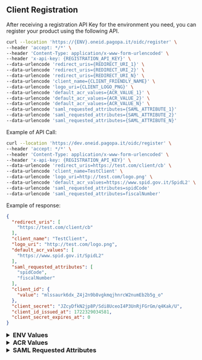 ## Client Registration

After receiving a registration API Key for the environment you need, you can
register
your product using the following API.

```bash
curl --location 'https://{ENV}.oneid.pagopa.it/oidc/register' \
--header 'accept: */*' \
--header 'Content-Type: application/x-www-form-urlencoded' \
--header 'x-api-key: {REGISTRATION_API_KEY}' \
--data-urlencode 'redirect_uris={REDIRECT_URI_1}' \
--data-urlencode 'redirect_uris={REDIRECT_URI_2}' \
--data-urlencode 'redirect_uris={REDIRECT_URI_N}' \
--data-urlencode 'client_name={CLIENT_FRIENDLY_NAME}' \
--data-urlencode 'logo_uri={CLIENT_LOGO_PNG}' \
--data-urlencode 'default_acr_values={ACR_VALUE_1}' \
--data-urlencode 'default_acr_values={ACR_VALUE_2}' \
--data-urlencode 'default_acr_values={ACR_VALUE_N}' \
--data-urlencode 'saml_requested_attributes={SAML_ATTRIBUTE_1}'
--data-urlencode 'saml_requested_attributes={SAML_ATTRIBUTE_2}'
--data-urlencode 'saml_requested_attributes={SAML_ATTRIBUTE_N}'
```

Example of API Call:

```bash
curl --location 'https://dev.oneid.pagopa.it/oidc/register' \
--header 'accept: */*' \
--header 'Content-Type: application/x-www-form-urlencoded' \
--header 'x-api-key: {REGISTRATION_API_KEY}' \
--data-urlencode 'redirect_uris=https://test.com/client/cb' \
--data-urlencode 'client_name=TestClient' \
--data-urlencode 'logo_uri=http://test.com/logo.png' \
--data-urlencode 'default_acr_values=https://www.spid.gov.it/SpidL2' \
--data-urlencode 'saml_requested_attributes=spidCode'
--data-urlencode 'saml_requested_attributes=fiscalNumber'
```

Example of response:

```json
{
  "redirect_uris": [
    "https://test.com/client/cb"
  ],
  "client_name": "TestClient",
  "logo_uri": "http://test.com/logo.png",
  "default_acr_values": [
    "https://www.spid.gov.it/SpidL2"
  ],
  "saml_requested_attributes": [
    "spidCode",
    "fiscalNumber"
  ],
  "client_id": {
    "value": "mlssaurk6dx_Z4j2n9b8vgkmqjhnrcW2numEb2b5g_o"
  },
  "client_secret": "JZcyDfkN2jp8P/Sdi8UceoI4P3UnRjFGrGm/q4Kak/U",
  "client_id_issued_at": 1722329034581,
  "client_secret_expires_at": 0
}
```

<details>
<summary style="font-size:1.17em; font-weight:bold;">ENV Values</summary>

List of possible ENV values

| Environment |
|-------------|
| dev         |
| uat         |
| prod        |

</details>
<details>
<summary style="font-size:1.17em; font-weight:bold;">ACR Values</summary>

List of possible ACR values

| ACR                            |
|--------------------------------|
| https://www.spid.gov.it/SpidL2 |
| https://www.spid.gov.it/SpidL3 |

</details>
<details>
<summary style="font-size:1.17em; font-weight:bold;">SAML Requested Attributes</summary>

List of possible SAML Requested Attributes

| Attribute          |
|--------------------|
| spidCode           |
| name               |
| familyName         |
| placeOfBirth       |
| countyOfBirth      |
| dateOfBirth        |
| gender             |
| companyName        |
| registeredOffice   |
| fiscalNumber       |
| ivaCode            |
| idCard             |
| mobilePhone        |
| email              |
| address            |
| expirationDate     |
| digitalAddress     |
| domicileAddress    |
| domicilePlace      |
| domicilePostalCode |
| domicileProvince   |
| domicileCountry    |
| qualification      |
| commonName         |
| surname            |
| givenName          |
| preferredUsername  |
| title              |
| userCertificate    |
| employeeNumber     |
| orgUnitName        |
| preferredLanguage  |
| country            |
| stateOrProvince    |
| city               |
| postalCode         |
| street             |

</details>
